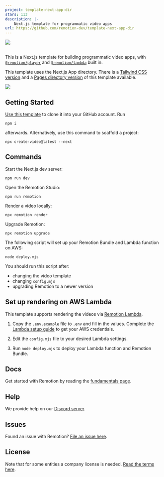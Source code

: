 ```yaml
---
project: template-next-app-dir
stars: 113
description: |-
    Next.js template for programmatic video apps
url: https://github.com/remotion-dev/template-next-app-dir
---
```


<img src="https://github.com/remotion-dev/template-next/assets/1629785/9092db5f-7c0c-4d38-97c4-5f5a61f5cc098" />
<br/>
<br/>

This is a Next.js template for building programmatic video apps, with [`@remotion/player`](https://remotion.dev/player) and [`@remotion/lambda`](https://remotion.dev/lambda) built in.

This template uses the Next.js App directory. There is a [Tailwind CSS version](https://github.com/remotion-dev/template-next-app-dir-tailwind) and a [Pages directory version](https://github.com/remotion-dev/template-next-pages-dir) of this template available.

<img src="https://github.com/remotion-dev/template-next/assets/1629785/c9c2e5ca-2637-4ec8-8e40-a8feb5740d88" />

## Getting Started

[Use this template](https://github.com/new?template_name=template-next-app-dir&template_owner=remotion-dev) to clone it into your GitHub account. Run

```
npm i
```

afterwards. Alternatively, use this command to scaffold a project:

```
npx create-video@latest --next
```

## Commands

Start the Next.js dev server:

```
npm run dev
```

Open the Remotion Studio:

```
npm run remotion
```

Render a video locally:

```
npx remotion render
```

Upgrade Remotion:

```
npx remotion upgrade
```

The following script will set up your Remotion Bundle and Lambda function on AWS:

```
node deploy.mjs
```

You should run this script after:

- changing the video template
- changing `config.mjs`
- upgrading Remotion to a newer version

## Set up rendering on AWS Lambda

This template supports rendering the videos via [Remotion Lambda](https://remotion.dev/lambda).

1. Copy the `.env.example` file to `.env` and fill in the values.
   Complete the [Lambda setup guide](https://www.remotion.dev/docs/lambda/setup) to get your AWS credentials.

1. Edit the `config.mjs` file to your desired Lambda settings.

1. Run `node deploy.mjs` to deploy your Lambda function and Remotion Bundle.

## Docs

Get started with Remotion by reading the [fundamentals page](https://www.remotion.dev/docs/the-fundamentals).

## Help

We provide help on our [Discord server](https://remotion.dev/discord).

## Issues

Found an issue with Remotion? [File an issue here](https://remotion.dev/issue).

## License

Note that for some entities a company license is needed. [Read the terms here](https://github.com/remotion-dev/remotion/blob/main/LICENSE.md).

